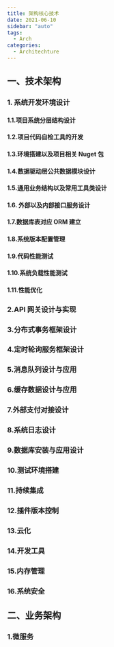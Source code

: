 ```yaml
---
title: 架构核心技术
date: 2021-06-10
sidebar: "auto"
tags:
  - Arch
categories:
  - Architechture
---
```


## 一、技术架构

### 1. 系统开发环境设计

#### 1.1.项目系统分层结构设计

#### 1.2.项目代码自检工具的开发

#### 1.3.环境搭建以及项目相关 Nuget 包

#### 1.4.数据驱动层公共数据模块设计

#### 1.5.通用业务结构以及常用工具类设计

#### 1.6. 外部以及内部接口服务设计

#### 1.7.数据库表对应 ORM 建立

#### 1.8.系统版本配置管理

#### 1.9.代码性能测试

#### 1.10.系统负载性能测试

#### 1.11.性能优化

### 2.API 网关设计与实现

### 3.分布式事务框架设计

### 4.定时轮询服务框架设计

### 5.消息队列设计与应用

### 6.缓存数据设计与应用

### 7.外部支付对接设计

### 8.系统日志设计

### 9.数据库安装与应用设计

### 10.测试环境搭建

### 11.持续集成

### 12.插件版本控制

### 13.云化

### 14.开发工具

### 15.内存管理

### 16.系统安全

## 二、业务架构

### 1.微服务
